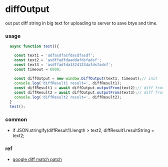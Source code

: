 # diffOutput  

out put diff string in big text for uploading to server to save btye and time.

### usage  

```javascript
  async function test(){

    const text1 = 'adfasdfasfdasdfasdf';
    const text2 = 'asdffadfdaaddafdsfadsf';
    const text3 = 'asdffadfda13241234afdsfadsf';
    const timeout = 6000;
  
    const diffOutput = new window.DiffOutput(text1, timeout);// init
    console.log('diffResult1 result=', diffResult1);
    const diffResult1 = await diffOutput.outputFrom(text2);// diff from text1 to text2, return promise
    const diffResult2 = await diffOutput.outputFrom(text3);// diff from text1 to text3, return promise
    console.log('diffResult2 result=', diffResult2);
  }
  test();

```

### common
- if JSON.stringify(diffResult1).length > text2, diffResult1.resultString = text2;

### ref
- [google diff match patch](https://github.com/google/diff-match-patch)
